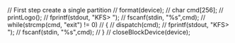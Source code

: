  // First step create a single partition 
    // format(device);
    // char cmd[256];
    // printLogo();
    // fprintf(stdout, "KFS> ");
    // fscanf(stdin, "%s",cmd);
    // while(strcmp(cmd, "exit") != 0)
    // {
    //     dispatch(cmd);
    //     fprintf(stdout, "KFS> ");
    //     fscanf(stdin, "%s",cmd);
    // } 
    // closeBlockDevice(device);